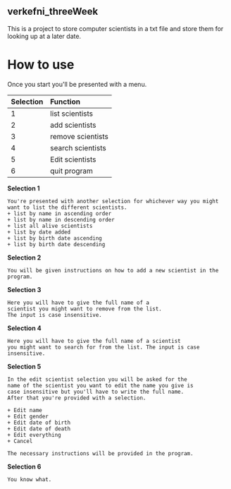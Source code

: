 ## verkefni_threeWeek

This is a project to store computer scientists in a txt file and store them for looking up at a later date.

# How to use

Once you start you'll be presented with a menu.  

| Selection | Function |
| :------------- | :------------- |
| 1 | list scientists |
| 2 | add scientists |
| 3 | remove scientists |
| 4 | search scientists |
| 5 | Edit scientists |
| 6 | quit program |

**Selection 1**
```
You're presented with another selection for whichever way you might want to list the different scientists.
+ list by name in ascending order
+ list by name in descending order
+ list all alive scientists
+ list by date added
+ list by birth date ascending
+ list by birth date descending
```

**Selection 2**
```
You will be given instructions on how to add a new scientist in the program.
```

**Selection 3**
```
Here you will have to give the full name of a
scientist you might want to remove from the list.
The input is case insensitive.
```

**Selection 4**
```
Here you will have to give the full name of a scientist
you might want to search for from the list. The input is case insensitive.
```
**Selection 5**
```
In the edit scientist selection you will be asked for the
name of the scientist you want to edit the name you give is 
case insensitive but you'll have to write the full name.
After that you're provided with a selection.

+ Edit name
+ Edit gender
+ Edit date of birth
+ Edit date of death
+ Edit everything
+ Cancel

The necessary instructions will be provided in the program.
```

**Selection 6**
```
You know what.
```
